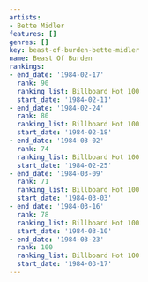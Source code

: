 ```yaml
---
artists:
- Bette Midler
features: []
genres: []
key: beast-of-burden-bette-midler
name: Beast Of Burden
rankings:
- end_date: '1984-02-17'
  rank: 90
  ranking_list: Billboard Hot 100
  start_date: '1984-02-11'
- end_date: '1984-02-24'
  rank: 80
  ranking_list: Billboard Hot 100
  start_date: '1984-02-18'
- end_date: '1984-03-02'
  rank: 74
  ranking_list: Billboard Hot 100
  start_date: '1984-02-25'
- end_date: '1984-03-09'
  rank: 71
  ranking_list: Billboard Hot 100
  start_date: '1984-03-03'
- end_date: '1984-03-16'
  rank: 78
  ranking_list: Billboard Hot 100
  start_date: '1984-03-10'
- end_date: '1984-03-23'
  rank: 100
  ranking_list: Billboard Hot 100
  start_date: '1984-03-17'
---
```



